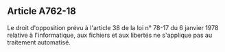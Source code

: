 Article A762-18
----
Le droit d'opposition prévu à l'article 38 de la loi n° 78-17 du 6 janvier 1978
relative à l'informatique, aux fichiers et aux libertés ne s'applique pas au
traitement automatisé.
